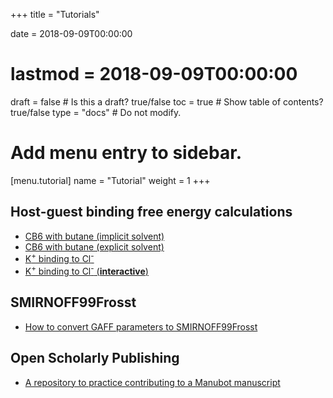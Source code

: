 +++
title = "Tutorials"

date = 2018-09-09T00:00:00
# lastmod = 2018-09-09T00:00:00

draft = false  # Is this a draft? true/false
toc = true  # Show table of contents? true/false
type = "docs"  # Do not modify.

# Add menu entry to sidebar.
[menu.tutorial]
  name = "Tutorial"
  weight = 1
+++

## Host-guest binding free energy calculations

* [<i class="fas fa-code"></i> CB6 with butane (implicit solvent)](https://github.com/slochower/pAPRika/blob/master/tutorial/01-tutorial-cb6-but.ipynb)
* [<i class="fas fa-code"></i> CB6 with butane (explicit solvent)](https://github.com/slochower/pAPRika/blob/master/tutorial/02-tutorial-cb6-but-pbc.ipynb)
* [<i class="fas fa-code"></i> K<sup>+</sup> binding to Cl<sup>-</sup>](https://github.com/slochower/pAPRika/blob/master/tutorial/03-tutorial-k-cl.ipynb)
* [<i class="fas fa-terminal"></i> K<sup>+</sup> binding to Cl<sup>-</sup> (**interactive**)](http://bit.ly/pAPRika)

## SMIRNOFF99Frosst

* [How to convert GAFF parameters to SMIRNOFF99Frosst](https://github.com/slochower/smirnoff-host-guest)

## Open Scholarly Publishing

* [A repository to practice contributing to a Manubot manuscript](https://manubot.github.io/try-manubot/)
